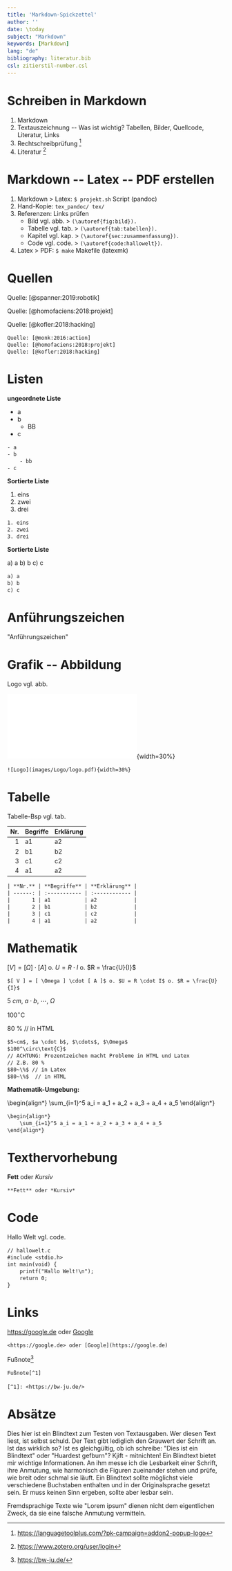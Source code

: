 ```yaml
---
title: 'Markdown-Spickzettel'
author: ''
date: \today
subject: "Markdown"
keywords: [Markdown]
lang: "de"
bibliography: literatur.bib 
csl: zitierstil-number.csl
---
```

<!---------------------------
Referenzen: 
Quelle: [(at)monk:2014:raspberry]

Einheiten: $5~cm$, $\cdot$, $\cdots$, $\Omega$
$100^\circ\text{C}$  > 100◦C
$80~\%$           > 80 %

Exponentialschreibweise: \num{2,67e-03} => 2.67 x 10^-3
Pfeil: \curvearrowright  oder \to
Mathemodus: https://katex.org/docs/supported.html

Fussnote [^1]        
[^1]: <https://bw-ju.de/>    > \footnote{\url{https://bw-ju.de/}} 

![Logo](images/logo.pdf){width=60%}

Bild vgl. abb.    > (\autoref{fig:bild}). 
Tabelle vgl. tab. > (\autoref{tab:tabellen}). 
Kapitel vgl. kap. > (\autoref{sec:zusammenfassung}). 
Code vgl. code.   > (\autoref{code:halloweltex}). 

<https://bw-ju.de/> > \url{https://bw-ju.de/} 

update: 24-2-22
# Markdown - Spickzettel
+------------------------------>

# Schreiben in Markdown 

1. Markdown
2. Textauszeichnung -- Was ist wichtig? Tabellen, Bilder, Quellcode, Literatur, Links
3. Rechtschreibprüfung [^3]
4. Literatur [^4]
    
[^3]: <https://languagetoolplus.com/?pk-campaign=addon2-popup-logo>
[^4]: <https://www.zotero.org/user/login>

# Markdown -- Latex -- PDF erstellen

1. Markdown > Latex: `$ projekt.sh` Script (pandoc) 
2. Hand-Kopie: `tex_pandoc/ tex/`
3. Referenzen: Links prüfen
    - Bild vgl. abb.    > `(\autoref{fig:bild}).` 
    - Tabelle vgl. tab. > `(\autoref{tab:tabellen}).` 
    - Kapitel vgl. kap. > `(\autoref{sec:zusammenfassung}).`
    - Code vgl. code.   > `(\autoref{code:hallowelt})`. 
4. Latex > PDF: `$ make` Makefile (latexmk)
   
#  Quellen
  
Quelle: [@spanner:2019:robotik]

Quelle: [@homofaciens:2018:projekt]

Quelle: [@kofler:2018:hacking]

```
Quelle: [@monk:2016:action]
Quelle: [@homofaciens:2018:projekt]
Quelle: [@kofler:2018:hacking]
```
  
#  Listen
  
**ungeordnete Liste**
  
- a
- b
    - BB
- c

```
- a
- b
    - bb
- c
```
  
**Sortierte Liste**
  
1. eins
2. zwei
3. drei

```
1. eins
2. zwei
3. drei
```
  
**Sortierte Liste**
  
a) a
b) b
c) c

```
a) a
b) b
c) c
```
  
#  Anführungszeichen
  
"Anführungszeichen" 
  
  
#  Grafik -- Abbildung

Logo vgl. abb.
  
![Logo](images/Logo/logo.pdf){width=30%}

```
![Logo](images/Logo/logo.pdf){width=30%}
```

  
#  Tabelle

Tabelle-Bsp vgl. tab.
  
| **Nr.** | **Begriffe** | **Erklärung** |
| ------: | :----------- | :------------ |
|       1 | a1           | a2            |
|       2 | b1           | b2            |
|       3 | c1           | c2            |
|       4 | a1           | a2            |

```
| **Nr.** | **Begriffe** | **Erklärung** |
| ------: | :----------- | :------------ |
|       1 | a1           | a2            |
|       2 | b1           | b2            |
|       3 | c1           | c2            |
|       4 | a1           | a2            |
```
  
#  Mathematik
  
$[ V ] = [ \Omega ] \cdot [ A ]$ o. $U = R \cdot I$ o. $R = \frac{U}{I}$

```
$[ V ] = [ \Omega ] \cdot [ A ]$ o. $U = R \cdot I$ o. $R = \frac{U}{I}$
```

$5~cm$, $a \cdot b$, $\cdots$, $\Omega$

$100^\circ\text{C}$  

$80~\%$  // in HTML

```
$5~cm$, $a \cdot b$, $\cdots$, $\Omega$
$100^\circ\text{C}$  
// ACHTUNG: Prozentzeichen macht Probleme in HTML und Latex 
// Z.B. 80 %
$80~\%$ // in Latex
$80~\%$  // in HTML
```
  
**Mathematik-Umgebung:**
  
\begin{align*}
    \sum_{i=1}^5 a_i = a_1 + a_2 + a_3 + a_4 + a_5
\end{align*}

```
\begin{align*}
    \sum_{i=1}^5 a_i = a_1 + a_2 + a_3 + a_4 + a_5
\end{align*}
```
  
#  Texthervorhebung
  
**Fett** oder *Kursiv*

```
**Fett** oder *Kursiv*
```
  
#  Code 

Hallo Welt vgl. code.
  
```
// hallowelt.c
#include <stdio.h>
int main(void) {
    printf("Hallo Welt!\n");
    return 0;
}
```
  
#  Links 
  
<https://google.de> oder [Google](https://google.de)

```
<https://google.de> oder [Google](https://google.de)
```

Fußnote[^1]       

[^1]: <https://bw-ju.de/>

```
Fußnote[^1]       

[^1]: <https://bw-ju.de/>
```


#  Absätze 
  
Dies hier ist ein Blindtext zum Testen von Textausgaben. Wer diesen Text liest, ist selbst schuld. Der Text gibt lediglich den Grauwert der Schrift an. Ist das wirklich so? Ist es gleichgültig, ob ich schreibe: "Dies ist ein Blindtext" oder "Huardest gefburn"? Kjift - mitnichten! Ein Blindtext bietet mir wichtige Informationen. An ihm messe ich die Lesbarkeit einer Schrift, ihre Anmutung, wie harmonisch die Figuren zueinander stehen und prüfe, wie breit oder schmal sie läuft. Ein Blindtext sollte möglichst viele verschiedene Buchstaben enthalten und in der Originalsprache gesetzt sein. Er muss keinen Sinn ergeben, sollte aber lesbar sein.

Fremdsprachige Texte wie "Lorem ipsum" dienen nicht dem eigentlichen Zweck, da sie eine falsche Anmutung vermitteln.
  
<!--# Literatur-->